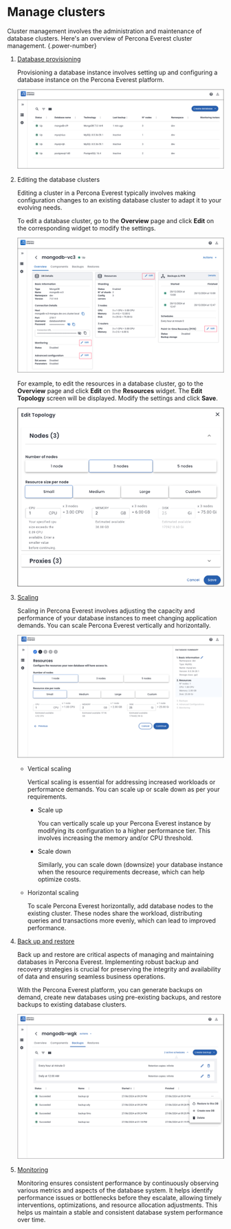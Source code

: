 # Manage clusters

Cluster management involves the administration and maintenance of database clusters. Here's an overview of Percona Everest cluster management.
{.power-number}

1. [Database provisioning](../use/db_provision.md)
    
    Provisioning a database instance involves setting up and configuring a database instance on the Percona Everest platform. 

    ![!image](../images/database_view.png)


2. Editing the database clusters

    Editing a cluster in a Percona Everest typically involves making configuration changes to an existing database cluster to adapt it to your evolving needs.

    To edit a database cluster, go to the **Overview** page and click **Edit** on the corresponding widget to modify the settings.

    ![!image](../images/remove_edit_db_wizard.png)
    
    For example, to edit the resources in a database cluster, go to the **Overview** page and click **Edit** on the **Resources** widget. The **Edit Topology** screen will be displayed. Modify the settings and click **Save**.

    ![!image](../images/edit_resources_toplogy.png)

3. [Scaling](../use/scaling.md)

    Scaling in Percona Everest involves adjusting the capacity and performance of your database instances to meet changing application demands. You can scale Percona Everest vertically and horizontally.

    ![!image](../images/everest_db_scaling.png)

    * Vertical scaling
            
        Vertical scaling is essential for addressing increased workloads or performance demands. You can scale up or scale down as per your requirements. 
        
        * Scale up

            You can vertically scale up your Percona Everest instance by modifying its configuration to a higher performance tier. This involves increasing the memory and/or CPU threshold.

        * Scale down               
        
            Similarly, you can scale down (downsize) your database instance when the resource requirements decrease, which can help optimize costs.

    * Horizontal scaling

        To scale Percona Everest horizontally, add database nodes to the existing cluster. These nodes share the workload, distributing queries and transactions more evenly, which can lead to improved performance.

4. [Back up and restore](../use/AboutBackups.md)

    Back up and restore are critical aspects of managing and maintaining databases in Percona Everest. Implementing robust backup and recovery strategies is crucial for preserving the integrity and availability of data and ensuring seamless business operations.

    With the Percona Everest platform,  you can generate backups on demand, create new databases using pre-existing backups, and restore backups to existing database clusters.

    ![!image](../images/database_backups.png)

5. [Monitoring](../use/monitor_endpoints.md)

    Monitoring ensures consistent performance by continuously observing various metrics and aspects of the database system. It helps identify performance issues or bottlenecks before they escalate, allowing timely interventions, optimizations, and resource allocation adjustments. This helps us maintain a stable and consistent database system performance over time.
